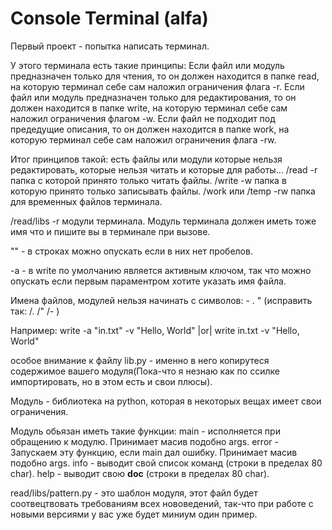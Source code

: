 # Console Terminal (alfa)
Первый проект - попытка написать терминал.

У этого терминала есть такие принципы:
  Если файл или модуль предназначен только для чтения, то он должен находится в папке read, на которую терминал себе сам наложил ограничения флага -r.
  Если файл или модуль предназначен только для редактирования, то он должен находится в папке write, на которую терминал себе сам наложил ограничения флагом -w.
  Если файл не подходит под предедущие описания, то он должен находится в папке work, на которую терминал себе сам наложил ограничения флага -rw.

Итог принципов такой: есть файлы или модули которые нельзя редактировать, которые нельзя читать и которые для работы...
/read -r папка с которой принято только читать файлы.
/write -w папка в которую принято только записывать файлы.
/work или /temp -rw папка для временных файлов терминала.

/read/libs -r модули терминала.
Модуль терминала должен иметь тоже имя что и пишите вы в терминале при вызове.

"" - в строках можно опускать если в них нет пробелов.

-а - в write по умолчанию является активным ключом, так что можно опускать если первым параментром хотите указать имя файла.

Имена файлов, модулей нельзя начинать с символов:  -  .  " (исправить так:  /. /" /-   )

Например:
  write -a "in.txt" -v "Hello, World" |or| write in.txt -v "Hello, World"

особое внимание к файлу lib.py - именно в него копирутеся содержимое вашего модуля(Пока-что я незнаю как по ссилке импортировать, но в этом есть и свои плюсы).

Модуль - библиотека на python, которая в некоторых вещах имеет свои ограничения.

Модуль обьязан иметь такие функции:
  main - исполняется при обращению к модулю. Принимает масив подобно args.
  error - Запускаем эту функцию, если main дал ошибку. Принимает масив подобно
    args.
  info - выводит свой список команд (строки в пределах 80 char).
  help - выводит свою __doc__ (строки в пределах 80 char).

read/libs/pattern.py - это шаблон модуля, этот файл будет соотвецтвовать требованиям всех нововедений, так-что при работе с новыми версиями у вас уже будет миниум один пример.
